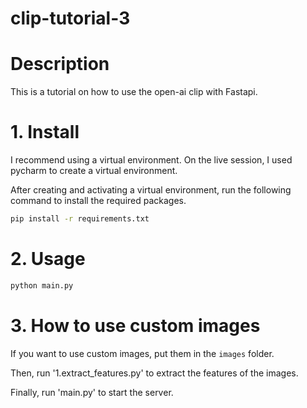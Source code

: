 # clip-tutorial-3

# Description
This is a tutorial on how to use the open-ai clip with Fastapi.



# 1. Install
I recommend using a virtual environment. On the live session, I used pycharm to create a virtual environment.

After creating and activating a virtual environment, run the following command to install the required packages.
```bash
pip install -r requirements.txt
```


# 2. Usage
```bash
python main.py
```

# 3. How to use custom images
If you want to use custom images, put them in the `images` folder.

Then, run '1.extract_features.py' to extract the features of the images.

Finally, run 'main.py' to start the server.
